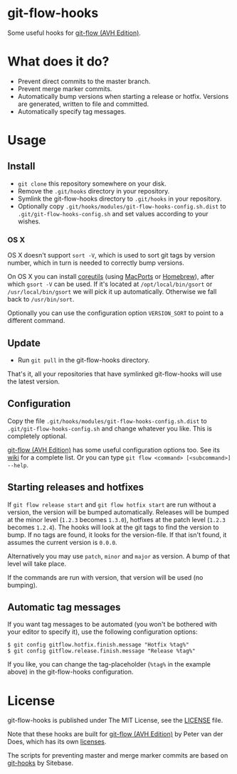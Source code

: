 git-flow-hooks
==============

Some useful hooks for [git-flow (AVH Edition)][1].

What does it do?
================

- Prevent direct commits to the master branch.
- Prevent merge marker commits.
- Automatically bump versions when starting a release or hotfix. Versions are generated, written to file and committed.
- Automatically specify tag messages.

Usage
=====

Install
-------

- `git clone` this repository somewhere on your disk.
- Remove the `.git/hooks` directory in your repository.
- Symlink the git-flow-hooks directory to `.git/hooks` in your repository.
- Optionally copy `.git/hooks/modules/git-flow-hooks-config.sh.dist` to `.git/git-flow-hooks-config.sh` and set values according to your wishes.

### OS X

OS X doesn't support `sort -V`, which is used to sort git tags by version number, which in turn is needed to correctly bump versions.

On OS X you can install [coreutils][6] (using [MacPorts][7] or [Homebrew][8]), after which `gsort -V` can be used. If it's located at `/opt/local/bin/gsort` or `/usr/local/bin/gsort` we will pick it up automatically. Otherwise we fall back to `/usr/bin/sort`.

Optionally you can use the configuration option `VERSION_SORT` to point to a different command.

Update
------

- Run `git pull` in the git-flow-hooks directory.

That's it, all your repositories that have symlinked git-flow-hooks will use the latest version.

Configuration
-------------

Copy the file `.git/hooks/modules/git-flow-hooks-config.sh.dist` to `.git/git-flow-hooks-config.sh` and change whatever you like. This is completely optional.

[git-flow (AVH Edition)][1] has some useful configuration options too. See its [wiki][5] for a complete list.
Or you can type `git flow <command> [<subcommand>] --help`.

Starting releases and hotfixes
------------------------------

If `git flow release start` and `git flow hotfix start` are run without a version, the version will be bumped automatically. Releases will be bumped at the minor level (`1.2.3` becomes `1.3.0`), hotfixes at the patch level (`1.2.3` becomes `1.2.4`). The hooks will look at the git tags to find the version to bump. If no tags are found, it looks for the version-file. If that isn't found, it assumes the current version is `0.0.0`.

Alternatively you may use `patch`, `minor` and `major` as version. A bump of that level will take place.

If the commands are run with version, that version will be used (no bumping).

Automatic tag messages
----------------------

If you want tag messages to be automated (you won't be bothered with your editor to specify it), use the following configuration options:

    $ git config gitflow.hotfix.finish.message "Hotfix %tag%"
    $ git config gitflow.release.finish.message "Release %tag%"

If you like, you can change the tag-placeholder (`%tag%` in the example above) in the git-flow-hooks configuration.

License
=======

git-flow-hooks is published under The MIT License, see the [LICENSE][2] file.

Note that these hooks are built for [git-flow (AVH Edition)][1] by Peter van der Does, which has its own [licenses][3].

The scripts for preventing master and merge marker commits are based on [git-hooks][4] by Sitebase.

[1]: https://github.com/petervanderdoes/gitflow
[2]: https://github.com/jaspernbrouwer/git-flow-hooks/blob/master/LICENSE
[3]: https://github.com/petervanderdoes/gitflow/blob/master/LICENSE
[4]: https://github.com/Sitebase/git-hooks
[5]: https://github.com/petervanderdoes/gitflow/wiki/Reference:-Configuration
[6]: http://www.gnu.org/software/coreutils
[7]: http://www.macports.org/
[8]: http://brew.sh/
